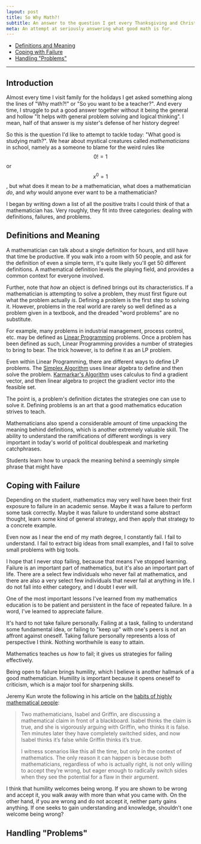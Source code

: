 ```yaml
---
layout: post
title: So Why Math?!
subtitle: An answer to the question I get every Thanksgiving and Christmas
meta: An attempt at seriously answering what good math is for.
---
```


* [Definitions and Meaning](#definitions-and-meaning)
* [Coping with Failure](#coping-with-failure)
* [Handling "Problems"](#handling-problems)

---

## Introduction

Almost every time I visit family for the holidays I get asked something along the lines of "Why math?!" or "So you want to be a teacher?". And every time, I struggle to put a good answer together without it being the general and hollow "It helps with general problem solving and logical thinking". I mean, half of that answer is my sister's defense of her history degree!

So this is the question I'd like to attempt to tackle today: "What good is studying math?". We hear about mystical creatures called *mathematicians* in school, namely as a someone to blame for the weird rules like $$0! = 1$$ or $$x^0 = 1$$, but what does it mean to *be* a mathematician, what does a mathematician *do*, and *why* would anyone ever want to be a mathematician?

I began by writing down a list of all the positive traits I could think of that a mathematician has. Very roughly, they fit into three categories: dealing with definitions, failures, and problems.

## Definitions and Meaning

A mathematician can talk about a single definition for hours, and still have that time be productive. If you walk into a room with 50 people, and ask for the definition of even a simple term, it's quite likely you'll get 50 different definitions. A mathematical definition levels the playing field, and provides a common context for everyone involved.

Further, note that *how* an object is defined brings out its characteristics. If a mathematician is attempting to solve a problem, they must first figure out what the problem actually *is*. Defining a problem is the first step to solving it. However, problems in the real world are rarely so well defined as a problem given in a textbook, and the dreaded "word problems" are no substitute.

For example, many problems in industrial management, process control, etc. may be defined as [Linear Programming](https://en.wikipedia.org/wiki/Linear_programming) problems. Once a problem has been defined as such, Linear Programming provides a number of strategies to bring to bear. The trick however, is to define it as an LP problem.

Even within Linear Programming, there are different ways to define LP problems. The [Simplex Algorithm](https://en.wikipedia.org/wiki/Simplex_algorithm) uses linear algebra to define and then solve the problem. [Karmarkar's Algorithm](https://en.wikipedia.org/wiki/Karmarkar%27s_algorithm) uses calculus to find a gradient vector, and then linear algebra to project the gradient vector into the feasible set.

The point is, a problem's definition dictates the strategies one can use to solve it. Defining problems is an art that a good mathematics education strives to teach.

Mathematicians also spend a considerable amount of time unpacking the meaning behind definitions, which is another extremely valuable skill. The ability to understand the ramifications of different wordings is very important in today's world of political doublespeak and marketing catchphrases.

Students learn how to unpack the meaning behind a seemingly simple phrase that might have

## Coping with Failure

Depending on the student, mathematics may very well have been their first exposure to failure in an academic sense. Maybe it was a failure to perform some task correctly. Maybe it was failure to understand some abstract thought, learn some kind of general strategy, and then apply that strategy to a concrete example.

Even now as I near the end of my math degree, I constantly fail. I fail to understand. I fail to extract big ideas from small examples, and I fail to solve small problems with big tools.

I hope that I never stop failing, because that means I've stopped learning. Failure is an important part of mathematics, but it's also an important part of life. There are a select few individuals who never fail at mathematics, and there are also a very select few individuals that never fail at anything in life. I do not fall into either category, and I doubt I ever will.

One of the most important lessons I've learned from my mathematics education is to be patient and persistent in the face of repeated failure. In a word, I've learned to appreciate failure.

It's hard to not take failure personally. Failing at a task, failing to understand some fundamental idea, or failing to "keep up" with one's peers is not an affront against oneself. Taking failure personally represents a loss of perspective I think. Nothing worthwhile is easy to attain.

Mathematics teaches us *how* to fail; it gives us strategies for failing effectively.

Being open to failure brings humility, which I believe is another hallmark of a good mathematician. Humility is important because it opens oneself to criticism, which is a major tool for sharpening skills.

Jeremy Kun wrote the following in his article on the [habits of highly mathematical people](https://medium.com/@jeremyjkun/habits-of-highly-mathematical-people-b719df12d15e):

> Two mathematicians, Isabel and Griffin, are discussing a mathematical claim in front of a blackboard. Isabel thinks the claim is true, and she is vigorously arguing with Griffin, who thinks it is false. Ten minutes later they have completely switched sides, and now Isabel thinks it’s false while Griffin thinks it’s true.
>
> I witness scenarios like this all the time, but only in the context of mathematics. The only reason it can happen is because both mathematicians, regardless of who is actually right, is not only willing to accept they’re wrong, but eager enough to radically switch sides when they see the potential for a flaw in their argument.

I think that humility welcomes being wrong. If you are shown to be wrong and accept it, you walk away with more than what you came with. On the other hand, if you are wrong and do not accept it, neither party gains anything. If one seeks to gain understanding and knowledge, shouldn't one welcome being wrong?

## Handling "Problems"
